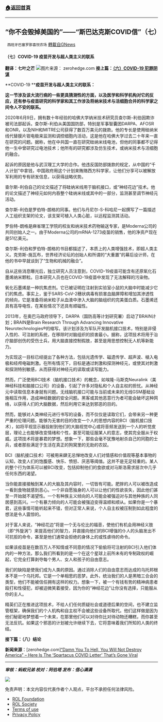 ###  [:house:返回首頁](https://github.com/ourhimalayas/txt)
---


## “你不会毁掉美国的”——“斯巴达克斯COVID信”（七）
` 西班牙巴塞罗那喜悦农场` [轉載自GNews](https://gnews.org/zh-hans/1729551/)

#### **（七）COVID-19 疫苗开发与超人类主义的联系**

**翻译：七叶之芒**
![](https://assets.gnews.org/wp-content/uploads/2021/12/屏幕截图-2021-12-07-101130.jpg)图片来源： zerohedge.com
**接上篇：[（六）COVID-19 犯罪阴谋](https://gnews.org/zh-hans/1729537/)**

**COVID-19 ****疫苗开发与超人类主义的联系：**

**这一节涉及该大流行病的一些更具猜测性的方面，以及医学和科学机构对它的反应，还有参与疫苗研究的科学家和其工作涉及将纳米技术与活细胞合并的科学家之间令人不安的联系。**

2020年6月9日，拥有数十年经验的哈佛大学纳米技术研究员查尔斯-利伯因欺诈被司法部起诉。查尔斯-利伯从美国国防部，特别是军事智囊团DARPA、AFOSR和ONR，以及NIH和MITRE公司获得了数百万美元的拨款。他的专长是使用硅纳米线代替膜片钳电极来监测和调控细胞内活动，这是他在哈佛大学过去二十年来一直在研究的问题。据称，他在中共国一直在研究硅纳米线电池，但他的同事都不记得他一生中曾研究过电池技术；他所有的研究都涉及仿生技术，或纳米技术与活细胞的融合。

起诉的原因是他与武汉理工大学的合作。他违反国防部拨款的规定，从中国的“千人计划”中拿钱，中国政府用这个计划来贿赂西方科学家，让他们分享可以被解放军利用的专有研发信息，以获得战略优势。

查尔斯-利伯自己的论文描述了将硅纳米线用于脑机接口，或“神经花边”技术。他的论文描述了神经元如何内吞整个硅纳米线或其中的一部分，监测甚至调节神经元活动。

查尔斯-利伯是罗伯特-朗格的同事。他们与丹尼尔-S-科哈尼一起撰写了一篇描述人工组织支架的论文，该支架可植入人类心脏，以远程监测其活动。

罗伯特-朗格是麻省理工学院的校友和纳米技术药物输送专家，是Moderna公司的共同创始人之一。由于Moderna公司的mRNA-1273疫苗的销售，他的净资产现在是51亿美元。

查尔斯-利伯和罗伯特-朗格的书目都描述了，本质上的人类增强技术，即超人类主义。克劳斯-施瓦布，世界经济论坛的创始人和所谓的“大重置”的幕后设计师，在他的书中早就谈到了“生物和机械的融合”。

自从这些消息曝光后，独立研究人员注意到，COVID-19疫苗可能含有还原氧化石墨烯纳米颗粒。日本研究人员也在COVID-19疫苗中发现了无法解释的污染物。

氧化石墨烯是一种抗焦虑剂。它已被证明在注射到实验室小鼠的大脑中时能减少它们的焦虑。事实上，鉴于SARS-CoV-2穗状病毒有损害血脑屏障和增加其渗透性的倾向，它是准备将纳米粒子从血液中渗入大脑的脑组织的完美蛋白质。石墨烯还具有高导电性，在某些情况下还具有顺磁性。

2013年，在奥巴马政府领导下，DARPA（国防高等计划研究署）启动了BRAIN计划；BRAIN是Brain Research Through Advancing Innovative Neurotechnologies®的缩写。该计划涉及为军队开发脑机接口技术，特别是非侵入性的、可注射的系统，在移除时对脑组织的损害最小。据称，这项技术将用于治疗脑部创伤的受伤士兵，用大脑直接控制假肢，甚至是用思想控制无人机等新能力。

为实现这一目标已经提出了各种方法，包括光遗传学、磁遗传学、超声波、植入电极和经颅电磁刺激。在所有情况下，目标是通过刺激和探测神经元，或使其对刺激和探测特别敏感，从而获得对神经元的读取或读写能力。

然而，广泛使用BCI技术（脑机接口技术）的概念，如埃隆-马斯克Neuralink（美神经科技和脑接口公司）的设备，引起了许多对隐私和个人自主权的担忧。从神经元中读取信息本身就有问题。无线脑机接口可能与当前或未来的无线GSM基础设施相互作用，造成神经数据的安全问题。黑客或其他恶意行为者可能会破坏这种网络，以获得人们的大脑数据，然后利用它来达到邪恶的目的。

然而，能够对人类神经元进行书写的设备，而不仅仅是读取它们，会带来另一种更严重的伦理问题。能够为无害的目的改变一个人的思想内容的BCI（脑机接口技术），如将平视显示器投射到他们的大脑视觉中心或将音频发送到一个人的听觉皮层，理论上也能够改变情绪和个性，甚至可能征服某人的意志，使其完全服从于权威。这项技术将是暴君的梦想。想象一下，那些会毫不犹豫地射杀自己的同胞的士兵，或者那些满足于生活在真正的狗窝里的无助的农奴。

BCI（脑机接口技术）可被用来肆无忌惮地改变人们对情感和价值观等基本事物的认知，改变人们的饱腹感、快乐、愤怒、厌恶等阈值。这并不是无足轻重的。某人的整个行为体系可以被BCI改变，包括抑制他们的食欲或对马斯洛需求层次中几乎任何东西的渴望。

当你能直接接触到某人的大脑及其内容时，一切皆有可能。肥胖的人可以被改造成一看到食物就感到恶心。一个非自愿独身的人可以让他们的性欲丧失，因此他们甚至一开始就不渴望性。一个有种族主义倾向的人可能会被强迫对与其他种族的人同居感到高兴。一个有暴力倾向的人可能会被强迫变得温顺和顺从。如果你是一个暴君，这些事情可能听起来不错，但对正常人来说，个人自主权被压制到如此程度的想法是令人震惊的。

对于富人来说，“神经花边”将是一个无与伦比的福音，使他们有机会用神经义肢（即“外旋涡”）来提高他们的智力，并直接向他们的BCI增强的仆人的头脑发出不可抗拒的命令，甚至是他们通常会拒绝的身体上的或性虐待的命令。

如果该疫苗是在数百万人不知情或不同意的情况下偷偷将可注射的BCI引入他们体内的一种方法，那么我们所看到的是一个在这个星球上前所未有的专制政权的崛起，它完全打算剥夺每个男人、女人和孩子的自由意志。

我们的缺陷是使我们成为人类的原因。通过消除人们的自由意志而达成的乌托邦根本不是一个乌托邦。它是一个单相思的恶梦。此外，统治我们的人是黑暗三合会的类型，他们不能被信任拥有这样的权力。想象一下，被一个有钱有势的精神病患者殴打和性侵犯，却被迫微笑着接受，因为你的“神经花边”让你没有选择，只能服从你的主人。

精英们正在推进这项技术，不给人们任何质疑社会或道德后果的空间，也不建立监管框架，确保我们的个人机构和自主权不会被这些设备所取代。他们这样做是因为他们秘密地梦想着一个未来，在那里他们可以对待你比对待动物还糟糕，而你甚至无法反抗。如果这个邪恶的计划被允许继续下去，它将意味着我们所知的人类的终结。

**接下篇：（八）结论**

**新闻来源**：[zerohedge.com][“Damn You To Hell, You Will Not Destroy America” – Here Is The ‘Spartacus COVID Letter’ That’s Gone Viral](https://www.zerohedge.com/covid-19/damn-you-hell-you-will-not-destroy-america-here-spartacus-covid-letter-thats-gone-viral)

* * *

***审核：蚂蚁兄弟
校对：阿伯塔
发布：信心满满***

![](https://assets.gnews.org/wp-content/uploads/2021/12/GNEWS_CH..jpeg)

 

免责声明：本文内容仅代表作者个人观点，平台不承担任何法律风险。

- [ROL Foundation](https://rolfoundation.org/)
- [ROL Society](https://rolsociety.org/)
- [Terms of use](https://gnews.org/terms-of-use-3/)
- [Privacy Policy](https://gnews.org/privacy-policy/)
